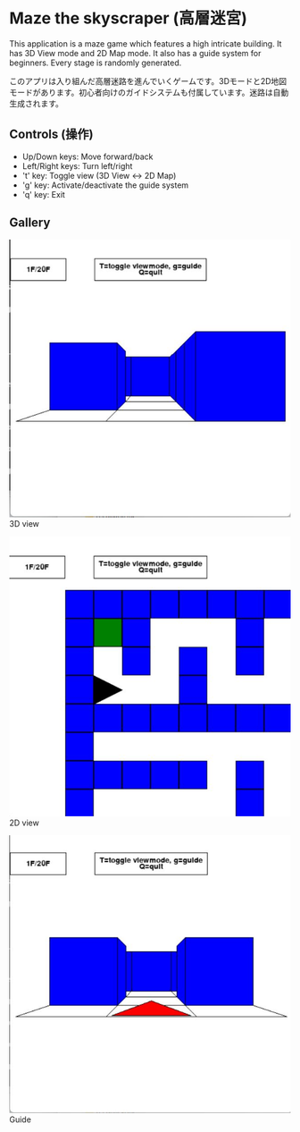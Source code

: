# Maze the skyscraper (高層迷宮)
This application is a maze game which features a high intricate building. It has 3D View mode and 2D Map mode. It also has a guide system for beginners. 
Every stage is randomly generated.

このアプリは入り組んだ高層迷路を進んでいくゲームです。3Dモードと2D地図モードがあります。初心者向けのガイドシステムも付属しています。迷路は自動生成されます。

## Controls (操作)
- Up/Down keys: Move forward/back
- Left/Right keys: Turn left/right
- 't' key: Toggle view (3D View <-> 2D Map)
- 'g' key: Activate/deactivate the guide system
- 'q' key: Exit

## Gallery
![3d](3d.jpg)
3D view

![map](map.jpg)
2D view

![guide](guide.jpg)
Guide
